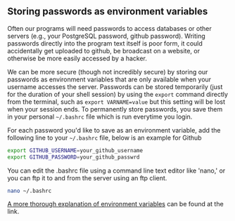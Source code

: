 ## Storing passwords as environment variables
Often our programs will need passwords to access databases or other servers (e.g., your PostgreSQL password, github password). Writing passwords directly into the program text itself is poor form, it could accidentally get uploaded to github, be broadcast on a website, or otherwise be more easily accessed by a hacker. 

We can be more secure (though not incredibly secure) by storing our passwords as environment variables that are only available when your username accesses the server. Passwords can be stored temporarily (just for the duration of your shell session) by using the ``export`` command directly from the terminal, such as ``export VARNAME=value`` but this setting will be lost when your session ends. To permanently store passwords, you save them in your personal ``~/.bashrc`` file which is run everytime you login.

For each password you'd like to save as an environment variable, add the following line to your ``~/.bashrc`` file,  below is an example for Github 
```bash
export GITHUB_USERNAME=your_github_username
export GITHUB_PASSWORD=your_github_passwrd
```
You can edit the .bashrc file using a command line text editor like 'nano,' or you can ftp it to and from the server using an ftp client. 
```bash
nano ~/.bashrc
```

[A more thorough explanation of environment variables](http://cbednarski.com/articles/understanding-environment-variables-and-the-unix-path/) can be found at the link.
